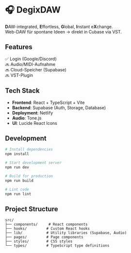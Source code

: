 # 🎧 DegixDAW  
**D**AW-integrated, **E**ffortless, **G**lobal, **I**nstant e**X**change.  
Web-DAW für spontane Ideen → direkt in Cubase via VST.  

## Features
✅ Login (Google/Discord)  
🔜 Audio/MIDI-Aufnahme  
🔜 Cloud-Speicher (Supabase)  
🔜 VST-Plugin  

## Tech Stack
- **Frontend**: React + TypeScript + Vite
- **Backend**: Supabase (Auth, Storage, Database)
- **Deployment**: Netlify
- **Audio**: Tone.js
- **UI**: Lucide React Icons

## Development

```bash
# Install dependencies
npm install

# Start development server
npm run dev

# Build for production
npm run build

# Lint code
npm run lint
```

## Project Structure
```
src/
├── components/     # React components
├── hooks/         # Custom React hooks
├── lib/           # Utility libraries (Supabase, Audio)
├── pages/         # Page components
├── styles/        # CSS styles
└── types/         # TypeScript type definitions
```
